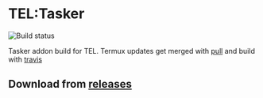 # TEL:Tasker
![Build status](https://api.travis-ci.com/t-e-l/termux-tasker.svg?branch=master)

Tasker addon build for TEL.
Termux updates get merged with [pull](https://github.com/wei/pull) and build with [travis](travis-ci.com)

## Download from [releases](https://github.com/t-e-l/termux-tasker/releases)

